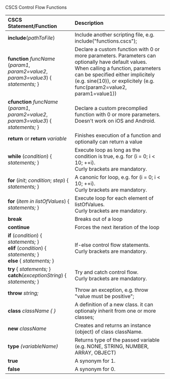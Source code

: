 

CSCS Control Flow Functions

| **CSCS Statement/Function**                  | **Description**                                     |
| :------------------------------------------- |:------------------------------------------------|
| **include**(*pathToFile*)                    | Include another scripting file, e.g. include("functions.cscs");   
| **function** *funcName* (*param1*, *param2=value2*, *param3=value3*) { *statements;* } | Declare a custom function with 0 or more parameters. Parameters can optionally have default values. When calling a function, parameters can be specified either implicitely (e.g. sine(10)), or explicitely (e.g. func(param2=value2, param1=value1))  |
| **cfunction** *funcName* (*param1*, *param2=value2*, *param3=value3*) { *statements;* } | Declare a custom precomplied function with 0 or more parameters. Doesn't work on iOS and Android.  |
| **return** or **return** *variable*          | Finishes execution of a function and optionally can return a value                          |
| **while** (*condition*) { *statements;* }                                    | Execute loop as long as the condition is true, e.g. for (i = 0; i < 10; ++i).<br>Curly brackets are mandatory.   |
| **for** (*init*; *condition*; *step*) { *statements;* }  | A canonic for loop, e.g. for (i = 0; i < 10; ++i).<br>Curly brackets are mandatory.          |
| **for** (*item in listOfValues*) { *statements;* }  | Execute loop for each elemеnt of listOfValues.<br>Curly brackets are mandatory.          |
| **break**                                    | Breaks out of a loop                            |
| **continue**                                 | Forces the next iteration of the loop           |
| **if** (*condition*) { *statements;* } <br> **elif** (*condition*) { *statements;* } <br> **else** { *statements;* } |If-else control flow statements.<br>Curly brackets are mandatory.|
| **try** { *statements;* } <br> **catch**(*exceptionString*)  { *statements;* } | Try and catch control flow.<br>Curly brackets are mandatory.|
| **throw** *string;*                                    | Throw an exception, e.g. throw "value must be positive";    |
| **class** *className { }*                                    | A definition of a new class. it can optionaly inherit from one or more classes;    |
| **new** *className*                                  | Creates and returns an instance (object) of class className.    |
| **type** *(variableName)*                              | Returns type of the passed variable (e.g. NONE, STRING, NUMBER, ARRAY, OBJECT)|
| **true**                                   | A synonym for 1.    |
| **false**                                   | A synonym for 0.    |

        
